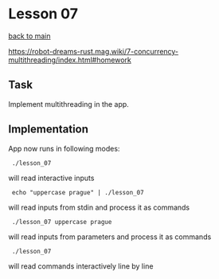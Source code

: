 # Lesson 07
[back to main](../README.md)

https://robot-dreams-rust.mag.wiki/7-concurrency-multithreading/index.html#homework

## Task

Implement multithreading in the app.

## Implementation

App now runs in following modes:


```
 ./lesson_07  
```
will read interactive inputs


```
 echo "uppercase prague" | ./lesson_07   
```
will read inputs from stdin and process it as commands


```
 ./lesson_07 uppercase prague   
```
will read inputs from parameters and process it as commands


```
 ./lesson_07   
```
will read commands interactively line by line 
